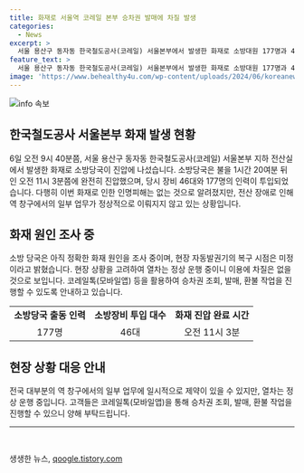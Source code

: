 ```yaml
---
title: 화재로 서울역 코레일 본부 승차권 발매에 차질 발생
categories:
  - News
excerpt: >
  서울 용산구 동자동 한국철도공사(코레일) 서울본부에서 발생한 화재로 소방대원 177명과 46대의 장비가 투입돼 화재 진압에 나섰다. 화재로 인한 인명피해는 없는 것으로 보고되었으며, 화재로 인해 역 창구에서의 승차권 발매 및 조회 작업이 일시 중단되었다. 이번 화재로 숙대입구역 교차로에서 서울역 서부 교차로 방면 도로가 전면 통제되었지만, 순차적으로 풀리고 있으며, 열차는 정상 운행 중이다. 소방 당국은 화재 원인 조사가 필요하며, 현장 자동발권기는 작동하지 않고 있는 상황이다.
feature_text: >
  서울 용산구 동자동 한국철도공사(코레일) 서울본부에서 발생한 화재로 소방대원 177명과 46대의 장비가 투입돼 화재 진압에 나섰다. 화재로 인한 인명피해는 없는 것으로 보고되었으며, 화재로 인해 역 창구에서의 승차권 발매 및 조회 작업이 일시 중단되었다. 이번 화재로 숙대입구역 교차로에서 서울역 서부 교차로 방면 도로가 전면 통제되었지만, 순차적으로 풀리고 있으며, 열차는 정상 운행 중이다. 소방 당국은 화재 원인 조사가 필요하며, 현장 자동발권기는 작동하지 않고 있는 상황이다.
image: 'https://www.behealthy4u.com/wp-content/uploads/2024/06/koreanews.jpg'
---
```


<p><img src="https://www.behealthy4u.com/wp-content/uploads/2024/06/koreanews.jpg" alt="info 속보" /></p>

<h2 data-ke-size="size26">한국철도공사 서울본부 화재 발생 현황</h2>

<p data-ke-size="size16">6일 오전 9시 40분쯤, 서울 용산구 동자동 한국철도공사(코레일) 서울본부 지하 전산실에서 발생한 화재로 소방당국이 진압에 나섰습니다. 소방당국은 불을 1시간 20여분 뒤인 오전 11시 3분쯤에 완전히 진압했으며, 당시 장비 46대와 177명의 인력이 투입되었습니다. 다행히 이번 화재로 인한 인명피해는 없는 것으로 알려졌지만, 전산 장애로 인해 역 창구에서의 일부 업무가 정상적으로 이뤄지지 않고 있는 상황입니다.</p>

<h2 data-ke-size="size26">화재 원인 조사 중</h2>

<p data-ke-size="size16">소방 당국은 아직 정확한 화재 원인을 조사 중이며, 현장 자동발권기의 복구 시점은 미정이라고 밝혔습니다. 현장 상황을 고려하여 열차는 정상 운행 중이니 이용에 차질은 없을 것으로 보입니다. 코레일톡(모바일앱) 등을 활용하여 승차권 조회, 발매, 환불 작업을 진행할 수 있도록 안내하고 있습니다.</p>

<table>
  <tr>
    <td style="text-align: center; height: 17px;"><b>소방당국 출동 인력</b></td>
    <td style="text-align: center; height: 17px;"><b>소방장비 투입 대수</b></td>
    <td style="text-align: center; height: 17px;"><b>화재 진압 완료 시간</b></td>
  </tr>
  <tr>
    <td style="text-align: center;">177명</td>
    <td style="text-align: center;">46대</td>
    <td style="text-align: center;">오전 11시 3분</td>
  </tr>
</table>

<h2 data-ke-size="size26">현장 상황 대응 안내</h2>

<p data-ke-size="size16">전국 대부분의 역 창구에서의 일부 업무에 일시적으로 제약이 있을 수 있지만, 열차는 정상 운행 중입니다. 고객들은 코레일톡(모바일앱)을 통해 승차권 조회, 발매, 환불 작업을 진행할 수 있으니 양해 부탁드립니다.</p>

<hr>

<p data-ke-size="size16">&nbsp;</p>
생생한 뉴스, <a href="https://qoogle.tistory.com" rel="dofollow">qoogle.tistory.com</a>


